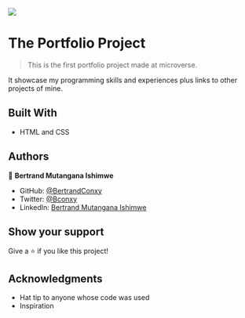 ![](https://img.shields.io/badge/Microverse-blueviolet)

# The Portfolio Project

>This is the first portfolio project made at microverse.

It showcase my programming skills and experiences plus links to other projects of mine.

## Built With

- HTML and CSS

## Authors

👤 **Bertrand Mutangana Ishimwe**

- GitHub: [@BertrandConxy](https://github.com/BertrandConxy)
- Twitter: [@Bconxy](https://twitter.com/Bconxy)
- LinkedIn: [Bertrand Mutangana Ishimwe](https://www.linkedin.com/in/bertrand-mutangana-024905220/)


## Show your support

Give a ⭐️ if you like this project!

## Acknowledgments

- Hat tip to anyone whose code was used
- Inspiration

